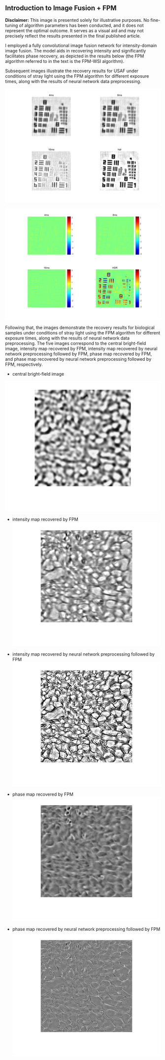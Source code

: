 ## Introduction to  Image Fusion + FPM


**Disclaimer:** This image is presented solely for illustrative purposes. No fine-tuning of algorithm parameters has been conducted, and it does not represent the optimal outcome. It serves as a visual aid and may not precisely reflect the results presented in the final published article. 

I employed a fully convolutional image fusion network for intensity-domain image fusion. The model aids in recovering intensity and significantly facilitates phase recovery, as depicted in the results below (the FPM algorithm referred to in the text is the FPM-WSI algorithm).

Subsequent images illustrate the recovery results for USAF under conditions of stray light using the FPM algorithm for different exposure times, along with the results of neural network data preprocessing.

![](./hdrusafa.png)

![](./hdrusafp.png)

Following that, the images demonstrate the recovery results for biological samples under conditions of stray light using the FPM algorithm for different exposure times, along with the results of neural network data preprocessing. The five images correspond to the central bright-field image, intensity map recovered by FPM, intensity map recovered by neural network preprocessing followed by FPM, phase map recovered by FPM, and phase map recovered by neural network preprocessing followed by FPM, respectively.

+ central bright-field image


![](./hdrswyb0a.png)

+ intensity map recovered by FPM
![](./hdrswyb1a.png)

+ intensity map recovered by neural network preprocessing followed by FPM
![](./hdrswyb2a.png)

+ phase map recovered by FPM
![](./hdrswyb1p.png)

+ phase map recovered by neural network preprocessing followed by FPM
![](./hdrswyb2p.png)
